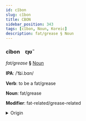 ```yaml
---
id: cîbon
slug: cîbon
title: CBON
sidebar_position: 343
tags: [cîbon, Noun, Koreic]
description: fat/grease § Noun
---
```


### cîbon&emsp;<span kind="abugida">ꞇɟʋ̃</span>

*fat/grease* **§** [Noun](../../tags/Noun)

**IPA**: /ˈt͡ɕi.bɑn/

**Verb**: to be a fat/grease

**Noun**: fat/grease

**Modifier**: fat-related/grease-related

<details>
    <summary>Origin</summary>
    Korean 지방 jibang [t͡ɕiba̠ŋ]<br/>
    <em>Koreic Language Family</em>
</details>